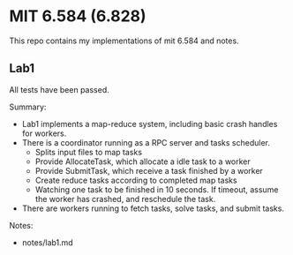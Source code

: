 # MIT 6.584 (6.828)

This repo contains my implementations of mit 6.584 and notes.

## Lab1

All tests have been passed. 

Summary: 

- Lab1 implements a map-reduce system, including basic crash handles for workers.
- There is a coordinator running as a RPC server and tasks scheduler.
    - Splits input files to map tasks
    - Provide AllocateTask, which allocate a idle task to a worker
    - Provide SubmitTask, which receive a task finished by a worker
    - Create reduce tasks according to completed map tasks
    - Watching one task to be finished in 10 seconds. If timeout, assume the worker has crashed, and reschedule the task.
- There are workers running to fetch tasks, solve tasks, and submit tasks.

Notes: 
- notes/lab1.md